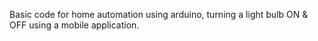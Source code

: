 Basic code for home automation using arduino, turning a light bulb ON & OFF using a mobile application.
